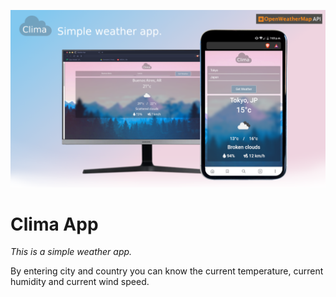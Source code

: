 ![Logo](https://github.com/Kevin170597/Clima-App/blob/master/src/assets/climawallpaper.png)

# Clima App
 
 _This is a simple weather app._

 By entering city and country you can know the current temperature, current humidity and current wind speed.

